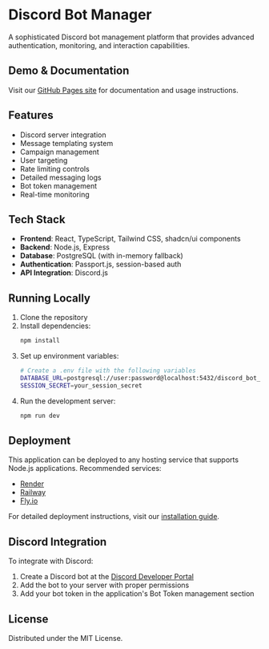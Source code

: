 # Discord Bot Manager

A sophisticated Discord bot management platform that provides advanced authentication, monitoring, and interaction capabilities.

## Demo & Documentation

Visit our [GitHub Pages site](https://cyberxiters.github.io/massdmbot/) for documentation and usage instructions.

## Features

- Discord server integration
- Message templating system
- Campaign management
- User targeting
- Rate limiting controls
- Detailed messaging logs
- Bot token management
- Real-time monitoring

## Tech Stack

- **Frontend**: React, TypeScript, Tailwind CSS, shadcn/ui components
- **Backend**: Node.js, Express
- **Database**: PostgreSQL (with in-memory fallback)
- **Authentication**: Passport.js, session-based auth
- **API Integration**: Discord.js

## Running Locally

1. Clone the repository
2. Install dependencies:
   ```bash
   npm install
   ```
3. Set up environment variables:
   ```bash
   # Create a .env file with the following variables
   DATABASE_URL=postgresql://user:password@localhost:5432/discord_bot_manager
   SESSION_SECRET=your_session_secret
   ```
4. Run the development server:
   ```bash
   npm run dev
   ```

## Deployment

This application can be deployed to any hosting service that supports Node.js applications. Recommended services:

- [Render](https://render.com)
- [Railway](https://railway.app)
- [Fly.io](https://fly.io)

For detailed deployment instructions, visit our [installation guide](https://cyberxiters.github.io/massdmbot/installation.html).

## Discord Integration

To integrate with Discord:

1. Create a Discord bot at the [Discord Developer Portal](https://discord.com/developers/applications)
2. Add the bot to your server with proper permissions
3. Add your bot token in the application's Bot Token management section

## License

Distributed under the MIT License.